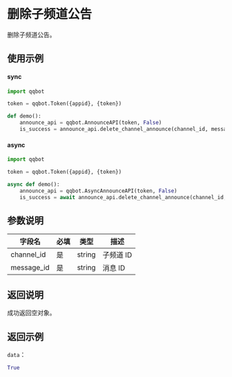 # 删除子频道公告 <Badge text="v2.2.0" />

删除子频道公告。

## 使用示例

#### sync
```python
import qqbot

token = qqbot.Token({appid}, {token})

def demo():
    announce_api = qqbot.AnnounceAPI(token, False)  
    is_success = announce_api.delete_channel_announce(channel_id, message_id)
```

#### async
```python
import qqbot

token = qqbot.Token({appid}, {token})

async def demo():
    announce_api = qqbot.AsyncAnnounceAPI(token, False)  
    is_success = await announce_api.delete_channel_announce(channel_id, message_id)
```

## 参数说明

| 字段名    | 必填 | 类型   | 描述                           |
| --------- | ---- | ------ | ------------------------------ |
| channel_id | 是   | string | 子频道 ID     |
| message_id | 是   | string | 消息 ID |

## 返回说明

成功返回空对象。

## 返回示例

`data`：

```python
True
```
